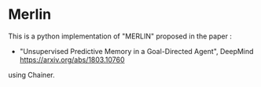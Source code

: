 # Merlin
This is a python implementation of "MERLIN" proposed in the paper :  

* "Unsupervised Predictive Memory in a Goal-Directed Agent", DeepMind  
   https://arxiv.org/abs/1803.10760  

using Chainer.
